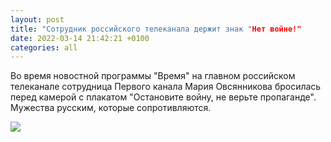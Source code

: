 ```yaml
---
layout: post
title: "Сотрудник российского телеканала держит знак "Нет войне!"
date: 2022-03-14 21:42:21 +0100
categories: all
---
```

<!--translate-->
Во время новостной программы "Время" на главном российском телеканале сотрудница Первого канала Мария Овсянникова бросилась перед камерой с плакатом "Остановите войну, не верьте пропаганде". Мужества русским, которые сопротивляются.
<!--endtranslate-->

<img src="{{ site.baseurl }}/assets/images/8.jpeg">
